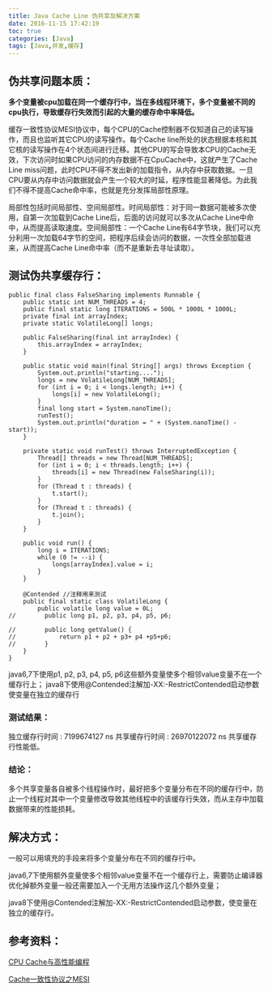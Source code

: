 ```yaml
---
title: Java Cache Line 伪共享及解决方案
date: 2016-11-15 17:42:19
toc: true
categories: [Java]
tags: [Java,并发,缓存]
---
```

## 伪共享问题本质：
**多个变量被cpu加载在同一个缓存行中，当在多线程环境下，多个变量被不同的cpu执行，导致缓存行失效而引起的大量的缓存命中率降低。**

缓存一致性协议MESI协议中，每个CPU的Cache控制器不仅知道自己的读写操作，而且也监听其它CPU的读写操作。每个Cache line所处的状态根据本核和其它核的读写操作在4个状态间进行迁移。其他CPU的写会导致本CPU的Cache无效，下次访问时如果CPU访问的内存数据不在CpuCache中，这就产生了Cache Line miss问题，此时CPU不得不发出新的加载指令，从内存中获取数据。一旦CPU要从内存中访问数据就会产生一个较大的时延，程序性能显著降低。为此我们不得不提高Cache命中率，也就是充分发挥局部性原理。

<!--more-->

局部性包括时间局部性、空间局部性。时间局部性：对于同一数据可能被多次使用，自第一次加载到Cache Line后，后面的访问就可以多次从Cache Line中命中，从而提高读取速度。空间局部性：一个Cache Line有64字节块，我们可以充分利用一次加载64字节的空间，把程序后续会访问的数据，一次性全部加载进来，从而提高Cache Line命中率（而不是重新去寻址读取）。

## 测试伪共享缓存行：

```
public final class FalseSharing implements Runnable {
    public static int NUM_THREADS = 4;
    public final static long ITERATIONS = 500L * 1000L * 1000L;
    private final int arrayIndex;
    private static VolatileLong[] longs;

    public FalseSharing(final int arrayIndex) {
        this.arrayIndex = arrayIndex;
    }

    public static void main(final String[] args) throws Exception {
        System.out.println("starting....");
        longs = new VolatileLong[NUM_THREADS];
        for (int i = 0; i < longs.length; i++) {
            longs[i] = new VolatileLong();
        }
        final long start = System.nanoTime();
        runTest();
        System.out.println("duration = " + (System.nanoTime() - start));
    }

    private static void runTest() throws InterruptedException {
        Thread[] threads = new Thread[NUM_THREADS];
        for (int i = 0; i < threads.length; i++) {
            threads[i] = new Thread(new FalseSharing(i));
        }
        for (Thread t : threads) {
            t.start();
        }
        for (Thread t : threads) {
            t.join();
        }
    }

    public void run() {
        long i = ITERATIONS;
        while (0 != --i) {
            longs[arrayIndex].value = i;
        }
    }

    @Contended //注释用来测试
    public final static class VolatileLong {
        public volatile long value = 0L;
//        public long p1, p2, p3, p4, p5, p6;

//        public long getValue() {
//            return p1 + p2 + p3+ p4 +p5+p6;
//        }
    }
}
```

java6,7下使用p1, p2, p3, p4, p5, p6这些额外变量使多个相邻value变量不在一个缓存行上；
java8下使用@Contended注解加-XX:-RestrictContended启动参数使变量在独立的缓存行

### 测试结果：
独立缓存行时间 : 7199674127 ns
共享缓存行时间 : 26970122072 ns
共享缓存行性能低。

### 结论：
多个共享变量各自被多个线程操作时，最好把多个变量分布在不同的缓存行中，防止一个线程对其中一个变量修改导致其他线程中的该缓存行失效，而从主存中加载数据带来的性能损耗。

## 解决方式：
一般可以用填充的手段来将多个变量分布在不同的缓存行中。

java6,7下使用额外变量使多个相邻value变量不在一个缓存行上，需要防止编译器优化掉额外变量一般还需要加入一个无用方法操作这几个额外变量；

java8下使用@Contended注解加-XX:-RestrictContended启动参数，使变量在独立的缓存行。

## 参考资料：

[CPU Cache与高性能编程](http://geek.csdn.net/news/detail/114619)

[Cache一致性协议之MESI](http://blog.csdn.net/muxiqingyang/article/details/6615199)